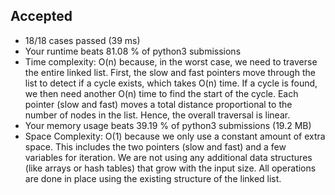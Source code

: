 Accepted
--------

-   18/18 cases passed (39 ms)
-   Your runtime beats 81.08 % of python3 submissions
-   Time complexity: O(n) because, in the worst case, we need to traverse the entire linked list. First, the slow and fast pointers move through the list to detect if a cycle exists, which takes O(n) time. If a cycle is found, we then need another O(n) time to find the start of the cycle. Each pointer (slow and fast) moves a total distance proportional to the number of nodes in the list. Hence, the overall traversal is linear.
-   Your memory usage beats 39.19 % of python3 submissions (19.2 MB)
-   Space Complexity: O(1) because we only use a constant amount of extra space. This includes the two pointers (slow and fast) and a few variables for iteration. We are not using any additional data structures (like arrays or hash tables) that grow with the input size. All operations are done in place using the existing structure of the linked list.